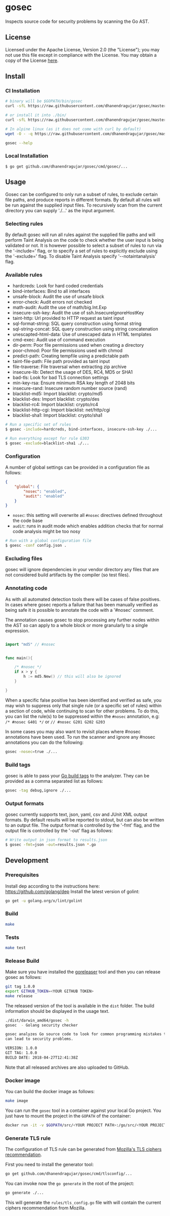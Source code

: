 
# gosec

Inspects source code for security problems by scanning the Go AST.

## License

Licensed under the Apache License, Version 2.0 (the "License"); you may not use this file except in compliance with the License.
You may obtain a copy of the License [here](http://www.apache.org/licenses/LICENSE-2.0).

## Install

### CI Installation

```bash
# binary will be $GOPATH/bin/gosec
curl -sfL https://raw.githubusercontent.com/dhanendragujar/gosec/master/install.sh | sh -s -- -b $GOPATH/bin vX.Y.Z

# or install it into ./bin/
curl -sfL https://raw.githubusercontent.com/dhanendragujar/gosec/master/install.sh | sh -s vX.Y.Z

# In alpine linux (as it does not come with curl by default)
wget -O - -q https://raw.githubusercontent.com/dhanendragujar/gosec/master/install.sh | sh -s vX.Y.Z

gosec --help
```

### Local Installation

`$ go get github.com/dhanendragujar/gosec/cmd/gosec/...`

## Usage

Gosec can be configured to only run a subset of rules, to exclude certain file
paths, and produce reports in different formats. By default all rules will be
run against the supplied input files. To recursively scan from the current
directory you can supply './...' as the input argument.

### Selecting rules

By default gosec will run all rules against the supplied file paths and will perform Taint Analysis on the code to check whether the user input is being validated or not. It is however possible to select a subset of rules to run via the '-include=' flag,
or to specify a set of rules to explicitly exclude using the '-exclude=' flag. To disable Taint Analysis specify '--notaintanalysis' flag.

### Available rules

- hardcreds: Look for hard coded credentials
- bind-interfaces: Bind to all interfaces
- unsafe-block: Audit the use of unsafe block
- error-check: Audit errors not checked
- math-audit: Audit the use of math/big.Int.Exp
- insecure-ssh-key: Audit the use of ssh.InsecureIgnoreHostKey
- taint-http: Url provided to HTTP request as taint input
- sql-format-string: SQL query construction using format string
- sql-string-concat: SQL query construction using string concatenation
- unescapted-html-data: Use of unescaped data in HTML templates
- cmd-exec: Audit use of command execution
- dir-perm: Poor file permissions used when creating a directory
- poor-chmod: Poor file permissions used with chmod
- predict-path: Creating tempfile using a predictable path
- taint-file-path: File path provided as taint input
- file-traverse: File traversal when extracting zip archive
- insecure-lib: Detect the usage of DES, RC4, MD5 or SHA1
- bad-tls: Look for bad TLS connection settings
- min-key-rsa: Ensure minimum RSA key length of 2048 bits
- insecure-rand: Insecure random number source (rand)
- blacklist-md5: Import blacklist: crypto/md5
- blacklist-des: Import blacklist: crypto/des
- blacklist-rc4: Import blacklist: crypto/rc4
- blacklist-http-cgi: Import blacklist: net/http/cgi
- blacklist-sha1: Import blacklist: crypto/sha1

```bash
# Run a specific set of rules
$ gosec -include=hardcreds, bind-interfaces, insecure-ssh-key ./...

# Run everything except for rule G303
$ gosec -exclude=blacklist-sha1 ./...
```

### Configuration

A number of global settings can be provided in a configuration file as follows:

```JSON
{
    "global": {
        "nosec": "enabled",
        "audit": "enabled"
    }
}
```

- `nosec`: this setting will overwrite all `#nosec` directives defined throughout the code base
- `audit`: runs in audit mode which enables addition checks that for normal code analysis might be too nosy

```bash
# Run with a global configuration file
$ goesc -conf config.json .
```

### Excluding files

gosec will ignore dependencies in your vendor directory any files
that are not considered build artifacts by the compiler (so test files).

### Annotating code

As with all automated detection tools there will be cases of false positives. In cases where gosec reports a failure that has been manually verified as being safe it is possible to annotate the code with a '#nosec' comment.

The annotation causes gosec to stop processing any further nodes within the
AST so can apply to a whole block or more granularly to a single expression.

```go

import "md5" // #nosec


func main(){

    /* #nosec */
    if x > y {
        h := md5.New() // this will also be ignored
    }

}

```

When a specific false positive has been identified and verified as safe, you may wish to suppress only that single rule (or a specific set of rules) within a section of code, while continuing to scan for other problems. To do this, you can list the rule(s) to be suppressed within the `#nosec` annotation, e.g: `/* #nosec G401 */` or `// #nosec G201 G202 G203 `

In some cases you may also want to revisit places where #nosec annotations
have been used. To run the scanner and ignore any #nosec annotations you
can do the following:

```bash
gosec -nosec=true ./...
```

### Build tags

gosec is able to pass your [Go build tags](https://golang.org/pkg/go/build/) to the analyzer.
They can be provided as a comma separated list as follows:

```bash
gosec -tag debug,ignore ./...
```

### Output formats

gosec currently supports text, json, yaml, csv and JUnit XML output formats. By default
results will be reported to stdout, but can also be written to an output
file. The output format is controlled by the '-fmt' flag, and the output file is controlled by the '-out' flag as follows:

```bash
# Write output in json format to results.json
$ gosec -fmt=json -out=results.json *.go
```

## Development

### Prerequisites

Install dep according to the instructions here: https://github.com/golang/dep
Install the latest version of golint:

```bash
go get -u golang.org/x/lint/golint
```

### Build

```bash
make
```

### Tests

```bash
make test
```

### Release Build

Make sure you have installed the [goreleaser](https://github.com/goreleaser/goreleaser) tool and then you can release gosec as follows:

```bash
git tag 1.0.0
export GITHUB_TOKEN=<YOUR GITHUB TOKEN>
make release
```

The released version of the tool is available in the `dist` folder. The build information should be displayed in the usage text.

```bash
./dist/darwin_amd64/gosec -h
gosec  - Golang security checker

gosec analyzes Go source code to look for common programming mistakes that
can lead to security problems.

VERSION: 1.0.0
GIT TAG: 1.0.0
BUILD DATE: 2018-04-27T12:41:38Z
```

Note that all released archives are also uploaded to GitHub.

### Docker image

You can build the docker image as follows:

```bash
make image
```

You can run the `gosec` tool in a container against your local Go project. You just have to mount the project in the
`GOPATH` of the container:

```bash
docker run -it -v $GOPATH/src/<YOUR PROJECT PATH>:/go/src/<YOUR PROJECT PATH> dhanendragujar/gosec ./...
```

### Generate TLS rule

The configuration of TLS rule can be generated from [Mozilla's TLS ciphers recommendation](https://statics.tls.security.mozilla.org/server-side-tls-conf.json).

First you need to install the generator tool:

```bash
go get github.com/dhanendragujar/gosec/cmd/tlsconfig/...
```

You can invoke now the `go generate` in the root of the project:

```bash
go generate ./...
```

This will generate the `rules/tls_config.go` file with will contain the current ciphers recommendation from Mozilla.
